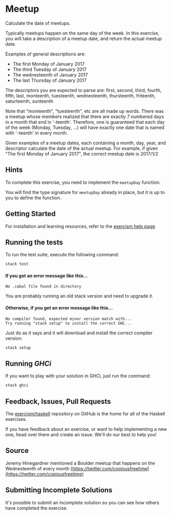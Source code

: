 # Meetup

Calculate the date of meetups.

Typically meetups happen on the same day of the week.  In this exercise, you will take
a description of a meetup date, and return the actual meetup date.

Examples of general descriptions are:

- The first Monday of January 2017
- The third Tuesday of January 2017
- The wednesteenth of January 2017
- The last Thursday of January 2017

The descriptors you are expected to parse are:
first, second, third, fourth, fifth, last, monteenth, tuesteenth, wednesteenth,
thursteenth, friteenth, saturteenth, sunteenth

Note that "monteenth", "tuesteenth", etc are all made up words. There
was a meetup whose members realized that there are exactly 7 numbered days in a month that
end in '-teenth'. Therefore, one is guaranteed that each day of the week
(Monday, Tuesday, ...) will have exactly one date that is named with '-teenth'
in every month.

Given examples of a meetup dates, each containing a month, day, year, and descriptor
calculate the date of the actual meetup.
For example, if given "The first Monday of January 2017", the correct meetup date is 2017/1/2

## Hints

To complete this exercise, you need to implement the `meetupDay` function.

You will find the type signature for `meetupDay` already in place,
but it is up to you to define the function.



## Getting Started

For installation and learning resources, refer to the
[exercism help page](http://exercism.io/languages/haskell).

## Running the tests

To run the test suite, execute the following command:

```bash
stack test
```

#### If you get an error message like this...

```
No .cabal file found in directory
```

You are probably running an old stack version and need
to upgrade it.

#### Otherwise, if you get an error message like this...

```
No compiler found, expected minor version match with...
Try running "stack setup" to install the correct GHC...
```

Just do as it says and it will download and install
the correct compiler version:

```bash
stack setup
```

## Running *GHCi*

If you want to play with your solution in GHCi, just run the command:

```bash
stack ghci
```

## Feedback, Issues, Pull Requests

The [exercism/haskell](https://github.com/exercism/haskell) repository on
GitHub is the home for all of the Haskell exercises.

If you have feedback about an exercise, or want to help implementing a new
one, head over there and create an issue.  We'll do our best to help you!

## Source

Jeremy Hinegardner mentioned a Boulder meetup that happens on the Wednesteenth of every month [https://twitter.com/copiousfreetime](https://twitter.com/copiousfreetime)

## Submitting Incomplete Solutions
It's possible to submit an incomplete solution so you can see how others have completed the exercise.
